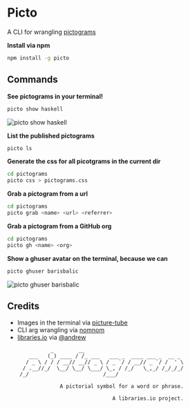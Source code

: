 
# Picto

A CLI for wrangling [pictograms](https://github.com/librariesio/pictogram)

 **Install via npm**
```sh
npm install -g picto
```

## Commands

**See pictograms in your terminal!**

```sh
picto show haskell
```

![picto show haskell](https://cloud.githubusercontent.com/assets/58871/6697281/78d00dbe-cce7-11e4-9399-7ff7095be34d.png)


**List the published pictograms**
```sh
picto ls
```

**Generate the css for all picotgrams in the current dir**
```sh
cd pictograms
picto css > pictograms.css
```

**Grab a pictogram from a url**
```sh
cd pictograms
picto grab <name> <url> <referrer>
```

**Grab a pictogram from a GitHub org**
```sh
cd pictograms
picto gh <name> <org>
```

**Show a ghuser avatar on the terminal, because we can**
```sh
picto ghuser barisbalic
```

![picto ghuser barisbalic](https://cloud.githubusercontent.com/assets/58871/6719286/6b52c62a-cdb1-11e4-81dc-31c7a4f10137.png)

## Credits

- Images in the terminal via [picture-tube](https://github.com/substack/picture-tube)
- CLI arg wrangling via [nomnom](https://github.com/harthur/nomnom)
- [libraries.io]() via [@andrew](https://github.com/andrew)


```
              _        __
       ___   (_) ____ / /_ ___   ___ _  ____ ___ _  __ _
      / _ \ / / / __// __// _ \ / _ `/ / __// _ `/ /  ' \
     / .__//_/  \__/ \__/ \___/ \_, / /_/   \_,_/ /_/_/_/
    /_/                        /___/

                 A pictorial symbol for a word or phrase.

                                  A libraries.io project.
```

